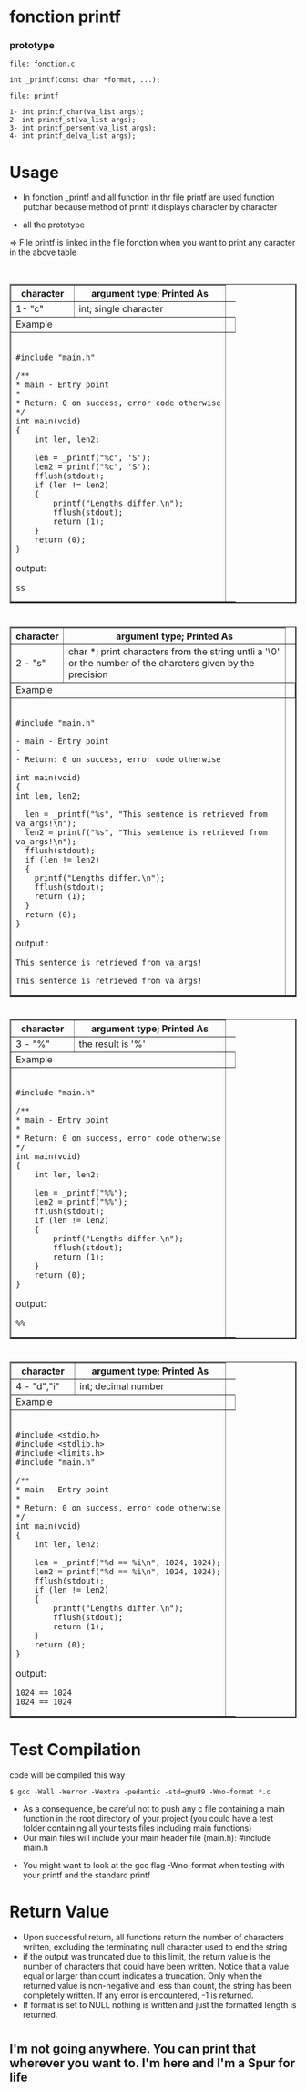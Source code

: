 <h1> fonction printf </h1>

<h3>prototype</h3>

```
file: fonction.c

int _printf(const char *format, ...);
```

```
file: printf

1- int printf_char(va_list args);
2- int printf_st(va_list args);
3- int printf_persent(va_list args);
4- int printf_de(va_list args);
```

# Usage

- In fonction \_printf and all function in thr file printf are used function putchar because method of printf it displays character by character
  <br>

- all the prototype

<p>=> File printf is linked in  the file fonction when you want to print any caracter in the above table</p>
<br>
<table border="2">
	<thead>
		<tr>
			<th>character</th>
			<th>argument type; Printed As</th>
		</tr>
	</thead>
	<tbody>
		<tr>
			<td>1- "c"</td>
			<td>int; single character</td>
		</tr>   
		<tr>
			<td colspan="2">Example</td>
			<td></td>
		</tr>
		<tr>
			<td colspan="2"><br>

    #include "main.h"

    /**
    * main - Entry point
    *
    * Return: 0 on success, error code otherwise
    */
    int main(void)
    {
    	int len, len2;

    	len = _printf("%c", 'S');
    	len2 = printf("%c", 'S');
    	fflush(stdout);
    	if (len != len2)
    	{
    		printf("Lengths differ.\n");
    		fflush(stdout);
    		return (1);
    	}
    	return (0);
    }

output:

    ss

</td>
</tr>
</tbody>
</table>

#

<table border="2">
	<thead>
		<tr>
			<th>character</th>
			<th>argument type; Printed As</th>
		</tr>
	</thead>
	<tbody>
	   <td>2 - "s"</td>
		  <td>char *; print characters from the string untli a  '\0' or the number of the charcters given by the precision</td>
		  </tr>
		<tr>
			<td colspan="2">Example</td>
			<td></td>
		</tr>
<tr>
<td colspan="2"><br>

    #include "main.h"

    - main - Entry point
    -
    - Return: 0 on success, error code otherwise

    int main(void)
    {
    int len, len2;

      len = _printf("%s", "This sentence is retrieved from va_args!\n");
      len2 = printf("%s", "This sentence is retrieved from va_args!\n");
      fflush(stdout);
      if (len != len2)
      {
      	printf("Lengths differ.\n");
      	fflush(stdout);
      	return (1);
      }
      return (0);
    }

output :

    This sentence is retrieved from va_args!

    This sentence is retrieved from va_args!

</td>
</tr>
</tbody>
</table>

#

<table border="2">
	<thead>
		<tr>
			<th>character</th>
			<th>argument type; Printed As</th>
		</tr>
	</thead>
	<tbody>
<tr>
			<td>3 - "%"</td>
			<td>the result is '%'</td>
		  </tr>
			<td colspan="2">Example</td>
			<td></td>
		</tr>
<tr>
	<td colspan="2"><br>

    #include "main.h"

    /**
    * main - Entry point
    *
    * Return: 0 on success, error code otherwise
    */
    int main(void)
    {
    	int len, len2;

    	len = _printf("%%");
    	len2 = printf("%%");
    	fflush(stdout);
    	if (len != len2)
    	{
    		printf("Lengths differ.\n");
    		fflush(stdout);
    		return (1);
    	}
    	return (0);
    }

output:

    %%

</td>
</tr>
</tbody>
</table>

#

<table border="2">
	<thead>
		<tr>
			<th>character</th>
			<th>argument type; Printed As</th>
		</tr>
	</thead>
	<tbody>
	  <tr>
			  <td>4 - "d","i"</td>
			  <td>int; decimal number</tr>
		</tr>
			<td colspan="2">Example</td>
			<td></td>
		</tr>
<tr>
	<td colspan="2"><br>

    #include <stdio.h>
    #include <stdlib.h>
    #include <limits.h>
    #include "main.h"

    /**
    * main - Entry point
    *
    * Return: 0 on success, error code otherwise
    */
    int main(void)
    {
    	int len, len2;

    	len = _printf("%d == %i\n", 1024, 1024);
    	len2 = printf("%d == %i\n", 1024, 1024);
    	fflush(stdout);
    	if (len != len2)
    	{
    		printf("Lengths differ.\n");
    		fflush(stdout);
    		return (1);
    	}
    	return (0);
    }

output:

    1024 == 1024
    1024 == 1024

</td>
</tr>
</tbody>
</table>

# Test Compilation

code will be compiled this way

```
$ gcc -Wall -Werror -Wextra -pedantic -std=gnu89 -Wno-format *.c
```

- As a consequence, be careful not to push any c file containing a main function in the root directory of your project (you could have a test folder containing all your tests files including main functions)
- Our main files will include your main header file (main.h): #include main.h

* You might want to look at the gcc flag -Wno-format when testing with your printf and the standard printf

# Return Value

- Upon successful return, all functions return the number of characters written, excluding the terminating null character used to end the string
- if the output was truncated due to this limit, the return value is the number of characters that could have been written. Notice that a value equal or larger than count indicates a truncation. Only when the returned value is non-negative and less than count, the string has been completely written. If any error is encountered, -1 is returned.
- If format is set to NULL nothing is written and just the formatted length is returned.

#

<h2>I'm not going anywhere. You can print that wherever you want to. I'm here and I'm a Spur for life <br> </h2>
